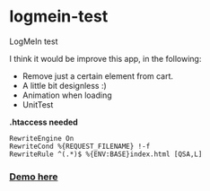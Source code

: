 # logmein-test
LogMeIn test

I think it would be improve this app, in the following:
 - Remove just a certain element from cart.
 - A little bit designless :)
 - Animation when loading
 - UnitTest
 
 
 **.htaccess needed** 
```
RewriteEngine On
RewriteCond %{REQUEST_FILENAME} !-f
RewriteRule ^(.*)$ %{ENV:BASE}index.html [QSA,L]
```
<a href="https://svensson1982.github.io/logmein-test/"><h3>Demo here</h3></a>
